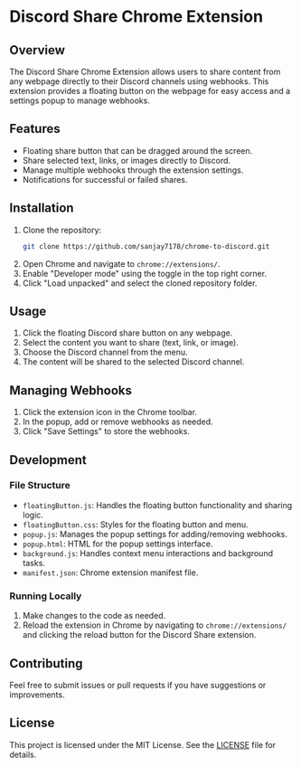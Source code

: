 # Discord Share Chrome Extension

## Overview

The Discord Share Chrome Extension allows users to share content from any webpage directly to their Discord channels using webhooks. This extension provides a floating button on the webpage for easy access and a settings popup to manage webhooks.

## Features

- Floating share button that can be dragged around the screen.
- Share selected text, links, or images directly to Discord.
- Manage multiple webhooks through the extension settings.
- Notifications for successful or failed shares.

## Installation

1. Clone the repository:
    ```sh
    git clone https://github.com/sanjay7178/chrome-to-discord.git
    ```
2. Open Chrome and navigate to `chrome://extensions/`.
3. Enable "Developer mode" using the toggle in the top right corner.
4. Click "Load unpacked" and select the cloned repository folder.

## Usage

1. Click the floating Discord share button on any webpage.
2. Select the content you want to share (text, link, or image).
3. Choose the Discord channel from the menu.
4. The content will be shared to the selected Discord channel.

## Managing Webhooks

1. Click the extension icon in the Chrome toolbar.
2. In the popup, add or remove webhooks as needed.
3. Click "Save Settings" to store the webhooks.

## Development

### File Structure

- `floatingButton.js`: Handles the floating button functionality and sharing logic.
- `floatingButton.css`: Styles for the floating button and menu.
- `popup.js`: Manages the popup settings for adding/removing webhooks.
- `popup.html`: HTML for the popup settings interface.
- `background.js`: Handles context menu interactions and background tasks.
- `manifest.json`: Chrome extension manifest file.

### Running Locally

1. Make changes to the code as needed.
2. Reload the extension in Chrome by navigating to `chrome://extensions/` and clicking the reload button for the Discord Share extension.

## Contributing

Feel free to submit issues or pull requests if you have suggestions or improvements.

## License

This project is licensed under the MIT License. See the [LICENSE](LICENSE) file for details.
